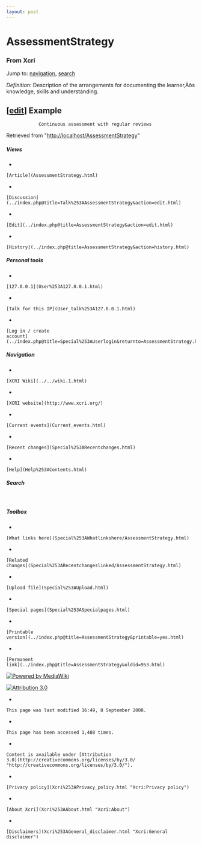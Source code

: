 ```yaml
---
layout: post
---
```


<script>
  (function(i,s,o,g,r,a,m){i['GoogleAnalyticsObject']=r;i[r]=i[r]||function(){
  (i[r].q=i[r].q||[]).push(arguments)},i[r].l=1*new Date();a=s.createElement(o),
  m=s.getElementsByTagName(o)[0];a.async=1;a.src=g;m.parentNode.insertBefore(a,m)
  })(window,document,'script','https://www.google-analytics.com/analytics.js','ga');

  ga('create', 'UA-73710929-3', 'auto');
  ga('send', 'pageview');

</script>







AssessmentStrategy 
==================













### From Xcri 







Jump to: [navigation](AssessmentStrategy.html#column-one),
[search](AssessmentStrategy.html#searchInput)



*Definition*: Description of the arrangements for documenting the
learner‚Äôs knowledge, skills and understanding.


\[[edit](../index.php@title=AssessmentStrategy&action=edit&section=1.html "Edit section: Example")\] Example
------------------------------------------------------------------------------------------------------------------------------------------------------------------------------

        
            
                Continuous assessment with regular reviews 
                    
        



Retrieved from
"[http://localhost/AssessmentStrategy](AssessmentStrategy.html)"

















##### Views



-   

    

    [Article](AssessmentStrategy.html)
-   

    

    [Discussion](../index.php@title=Talk%253AAssessmentStrategy&action=edit.html)
-   

    

    [Edit](../index.php@title=AssessmentStrategy&action=edit.html)
-   

    

    [History](../index.php@title=AssessmentStrategy&action=history.html)







##### Personal tools



-   

    

    [127.0.0.1](User%253A127.0.0.1.html)
-   

    

    [Talk for this IP](User_talk%253A127.0.0.1.html)
-   

    

    [Log in / create
    account](../index.php@title=Special%253AUserlogin&returnto=AssessmentStrategy.html)











[](../../wiki.1.html "XCRI Wiki")





##### Navigation



-   

    

    [XCRI Wiki](../../wiki.1.html)
-   

    

    [XCRI website](http://www.xcri.org/)
-   

    

    [Current events](Current_events.html)
-   

    

    [Recent changes](Special%253ARecentchanges.html)
-   

    

    [Help](Help%253AContents.html)







##### Search





 









##### Toolbox



-   

    

    [What links here](Special%253AWhatlinkshere/AssessmentStrategy.html)
-   

    

    [Related
    changes](Special%253ARecentchangeslinked/AssessmentStrategy.html)
-   

    

    [Upload file](Special%253AUpload.html)
-   

    

    [Special pages](Special%253ASpecialpages.html)
-   

    

    [Printable
    version](../index.php@title=AssessmentStrategy&printable=yes.html)
-   

    

    [Permanent
    link](../index.php@title=AssessmentStrategy&oldid=953.html)















[![Powered by
MediaWiki](../skins/common/images/poweredby_mediawiki_88x31.png)](http://www.mediawiki.org/)





[![Attribution 3.0
](http://i.creativecommons.org/l/by/3.0/88x31.png)](http://creativecommons.org/licenses/by/3.0/)



-   

    

    This page was last modified 16:49, 8 September 2008.
-   

    

    This page has been accessed 1,488 times.
-   

    

    Content is available under [Attribution
    3.0](http://creativecommons.org/licenses/by/3.0/ "http://creativecommons.org/licenses/by/3.0/").
-   

    

    [Privacy policy](Xcri%253APrivacy_policy.html "Xcri:Privacy policy")
-   

    

    [About Xcri](Xcri%253AAbout.html "Xcri:About")
-   

    

    [Disclaimers](Xcri%253AGeneral_disclaimer.html "Xcri:General disclaimer")




